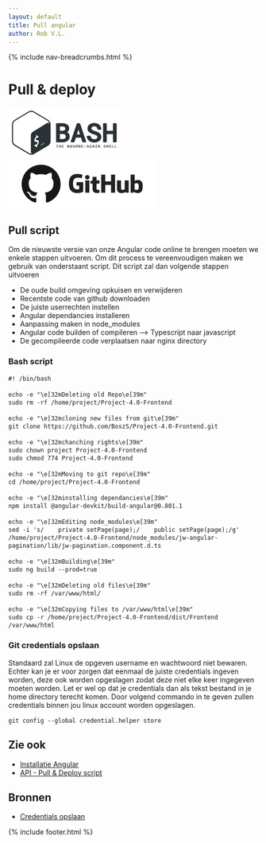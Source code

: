 ```yaml
---
layout: default
title: Pull angular 
author: Rob V.L.
---
```


{% include nav-breadcrumbs.html %}

# Pull & deploy 
![bash](../../media/logo/bash.png)
![github](../../media/logo/github.png)

## Pull script
Om de nieuwste versie van onze Angular code online te brengen moeten we enkele stappen uitvoeren. Om dit process te vereenvoudigen maken we gebruik van onderstaant script. Dit script zal dan volgende stappen uitvoeren
* De oude build omgeving opkuisen en verwijderen
* Recentste code van github downloaden
* De juiste userrechten instellen
* Angular dependancies installeren
* Aanpassing maken in node_modules
* Angular code builden of compileren --> Typescript naar javascript
* De gecompileerde code verplaatsen naar nginx directory 

### Bash script
```
#! /bin/bash

echo -e "\e[32mDeleting old Repo\e[39m"
sudo rm -rf /home/project/Project-4.0-Frontend

echo -e "\e[32mcloning new files from git\e[39m"
git clone https://github.com/BoszS/Project-4.0-Frontend.git

echo -e "\e[32mchanching rights\e[39m"
sudo chown project Project-4.0-Frontend
sudo chmod 774 Project-4.0-Frontend

echo -e "\e[32mMoving to git repo\e[39m"
cd /home/project/Project-4.0-Frontend

echo -e "\e[32minstalling dependancies\e[39m"
npm install @angular-devkit/build-angular@0.801.1

echo -e "\e[32mEditing node_modules\e[39m"
sed -i 's/    private setPage(page);/    public setPage(page);/g' /home/project/Project-4.0-Frontend/node_modules/jw-angular-pagination/lib/jw-pagination.component.d.ts

echo -e "\e[32mBuilding\e[39m"
sudo ng build --prod=true

echo -e "\e[32mDeleting old files\e[39m"
sudo rm -rf /var/www/html/

echo -e "\e[32mCopying files to /var/www/html\e[39m"
sudo cp -r /home/project/Project-4.0-Frontend/dist/Frontend /var/www/html
```

### Git credentials opslaan
Standaard zal Linux de opgeven username en wachtwoord niet bewaren. Echter kan je er voor zorgen dat eenmaal de juiste credentials ingeven worden, deze ook worden opgeslagen zodat deze niet elke keer ingegeven moeten worden. Let er wel op dat je credentials dan als tekst bestand in je home directory terecht komen. Door volgend commando in te geven zullen credentials binnen jou linux account worden opgeslagen. 

```
git config --global credential.helper store
```


## Zie ook
* [Installatie Angular](/{{site.RepoName}}/CCS/Angular/)
* [API - Pull & Deploy script](/{{site.RepoName}}/APP/Pull_API/)

## Bronnen
* [Credentials opslaan](https://git-scm.com/docs/git-credential-store)


{% include footer.html %}
